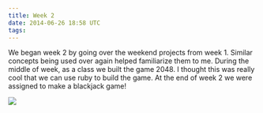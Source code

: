 ```yaml
---
title: Week 2
date: 2014-06-26 18:58 UTC
tags:
---
```


We began week 2 by going over the weekend projects from week 1. Similar concepts
being used over again helped familiarize them to me. During the middle of week,
as a class we built the game 2048. I thought this was really cool that we can
use ruby to build the game. At the end of week 2 we were assigned to make a
blackjack game!

![](http://media.giphy.com/media/J4XchEOGOMdsA/giphy.gif)
